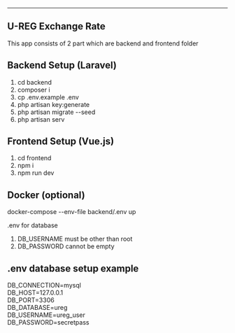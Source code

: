 --------------------
U-REG Exchange Rate
--------------------

This app consists of 2 part which are backend and frontend folder

Backend Setup (Laravel)
---------------------------------------------------
1. cd backend
2. composer i
3. cp .env.example .env
4. php artisan key:generate
5. php artisan migrate --seed
6. php artisan serv


Frontend Setup (Vue.js)
---------------------------------------------------
1. cd frontend
2. npm i
3. npm run dev

Docker (optional)
---------------------------------------------------
docker-compose --env-file backend/.env up

.env for database 
1. DB_USERNAME must be other than root
2. DB_PASSWORD cannot be empty

.env database setup example
----------------------
DB_CONNECTION=mysql \
DB_HOST=127.0.0.1 \
DB_PORT=3306 \
DB_DATABASE=ureg \
DB_USERNAME=ureg_user \
DB_PASSWORD=secretpass

